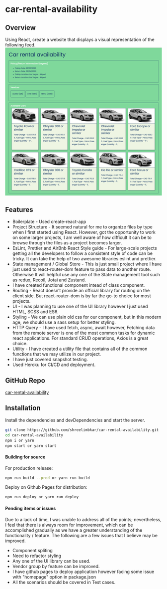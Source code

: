 # car-rental-availability

## Overview

Using React, create a website that displays a visual representation of the following feed.
  ![](./src/assests/images/landing_page.png)

## Features

- Boilerplate - Used create-react-app
- Project Structure - It seemed natural for me to organize files by type when I first started using React. However, got the opportunity to work on some larger projects, I am well aware of how difficult it can be to browse through the files as a project becomes larger.
- EsLint, Prettier and AirBnb React Style guide - For large-scale projects getting all the developers to follow a consistent style of code can be tricky. It can take the help of two awesome libraries eslint and prettier.
- State management / Global Store - This is just small project where I have just used to react-router-dom feature to pass data to another route. Otherwise It will helpful use any one of the State management tool such as redux, Recoil, Jotai and Zustand.
- I have created functional component intead of class component.
- Routing - React doesn’t provide an official library for routing on the client side. But react-router-dom is by far the go-to choice for most projects.
- UI - I was planning to use one of the UI library however I just used HTML, SCSS and ES6.
- Styling - We can use plain old css for our component, but in this modern age, we should use a sass setup for better styling.
- HTTP Query - I have used fetch, async, await however, Fetching data from the remote server is one of the most common tasks for dynamic react applications. For standard CRUD operations, Axios is a great choice.
- Utility - I have created a utility file that contains all of the common functions that we may utilize in our project.
- I have just covered snapshot testing.
- Used Heroku for CI/CD and deployment.

## GitHub Repo

[car-rental-availability](https://github.com/shreelimbkar/car-rental-availability)

## Installation

Install the dependencies and devDependencies and start the server.

```sh
git clone https://github.com/shreelimbkar/car-rental-availability.git
cd car-rental-availability
npm i or yarn
npm start or yarn start

```

#### Building for source

For production release:

```sh
npm run build --prod or yarn run build
```

Deploy on Github Pages for distribution:

```sh
npm run deploy or yarn run deploy
```

#### Pending items or issues

Due to a lack of time, I was unable to address all of the points; nevertheless, I feel that there is always room for improvement, which can be accomplished gradually as we have a greater understanding of the functionality / feature. The following are a few issues that I believe may be improved.

- Component spliting
- Need to refactor styling
- Any one of the UI library can be used.
- Vendor group by feature can be improved.
- I have github pages to deploy application however facing some issue with "homepage" option in package.json
- All the scenarios should be covered in Test cases.
